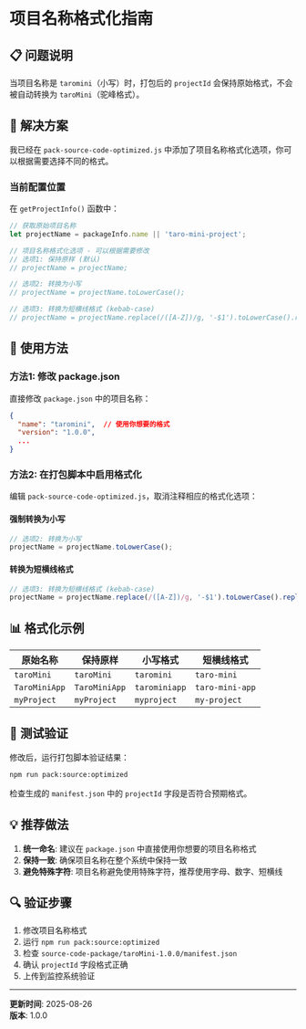 # 项目名称格式化指南

## 📋 问题说明

当项目名称是 `taromini`（小写）时，打包后的 `projectId` 会保持原始格式，不会被自动转换为 `taroMini`（驼峰格式）。

## 🔧 解决方案

我已经在 `pack-source-code-optimized.js` 中添加了项目名称格式化选项，你可以根据需要选择不同的格式。

### 当前配置位置

在 `getProjectInfo()` 函数中：

```javascript
// 获取原始项目名称
let projectName = packageInfo.name || 'taro-mini-project';

// 项目名称格式化选项 - 可以根据需要修改
// 选项1: 保持原样 (默认)
// projectName = projectName;

// 选项2: 转换为小写
// projectName = projectName.toLowerCase();

// 选项3: 转换为短横线格式 (kebab-case)
// projectName = projectName.replace(/([A-Z])/g, '-$1').toLowerCase().replace(/^-/, '');
```

## 🎯 使用方法

### 方法1: 修改 package.json
直接修改 `package.json` 中的项目名称：

```json
{
  "name": "taromini",  // 使用你想要的格式
  "version": "1.0.0",
  ...
}
```

### 方法2: 在打包脚本中启用格式化
编辑 `pack-source-code-optimized.js`，取消注释相应的格式化选项：

#### 强制转换为小写
```javascript
// 选项2: 转换为小写
projectName = projectName.toLowerCase();
```

#### 转换为短横线格式
```javascript
// 选项3: 转换为短横线格式 (kebab-case)
projectName = projectName.replace(/([A-Z])/g, '-$1').toLowerCase().replace(/^-/, '');
```

## 📊 格式化示例

| 原始名称 | 保持原样 | 小写格式 | 短横线格式 |
|---------|---------|---------|-----------|
| `taroMini` | `taroMini` | `taromini` | `taro-mini` |
| `TaroMiniApp` | `TaroMiniApp` | `tarominiapp` | `taro-mini-app` |
| `myProject` | `myProject` | `myproject` | `my-project` |

## 🚀 测试验证

修改后，运行打包脚本验证结果：

```bash
npm run pack:source:optimized
```

检查生成的 `manifest.json` 中的 `projectId` 字段是否符合预期格式。

## 💡 推荐做法

1. **统一命名**: 建议在 `package.json` 中直接使用你想要的项目名称格式
2. **保持一致**: 确保项目名称在整个系统中保持一致
3. **避免特殊字符**: 项目名称避免使用特殊字符，推荐使用字母、数字、短横线

## 🔍 验证步骤

1. 修改项目名称格式
2. 运行 `npm run pack:source:optimized`
3. 检查 `source-code-package/taroMini-1.0.0/manifest.json`
4. 确认 `projectId` 字段格式正确
5. 上传到监控系统验证

---

**更新时间**: 2025-08-26  
**版本**: 1.0.0